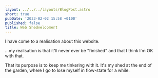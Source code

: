```yaml
---
layout: ../../../layouts/BlogPost.astro
short: true
pubDate: '2023-02-02 15:58 +0100'
published: false
title: Web Shedvelopment
---
```

I have come to a realisation about this website.

...my realisation is that it'll never ever be "finished" and that I think I'm OK with that.

That its purpose is to keep me tinkering with it. It's my shed at the end of the garden, where I go to lose myself in flow-state for a while.
